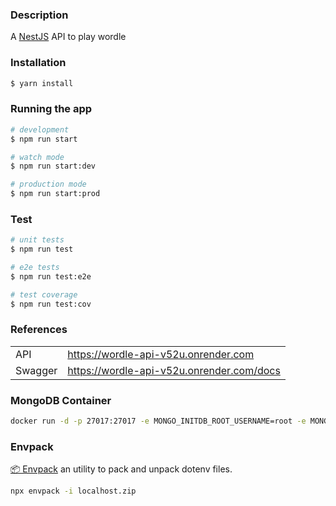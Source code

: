 ### Description

A [NestJS](https://nestjs.com) API to play wordle

### Installation

```bash
$ yarn install
```

### Running the app

```bash
# development
$ npm run start

# watch mode
$ npm run start:dev

# production mode
$ npm run start:prod
```

### Test

```bash
# unit tests
$ npm run test

# e2e tests
$ npm run test:e2e

# test coverage
$ npm run test:cov
```

### References

|         |                                                            |
|---------|------------------------------------------------------------|
| API     | https://wordle-api-v52u.onrender.com                       |
| Swagger | https://wordle-api-v52u.onrender.com/docs                  |

### MongoDB Container
```bash
docker run -d -p 27017:27017 -e MONGO_INITDB_ROOT_USERNAME=root -e MONGO_INITDB_ROOT_PASSWORD=secret -v /Users/$USER/.mongodb5:/data --name mongodb mongo:5
```

### Envpack

[📦 Envpack](https://www.npmjs.com/package/envpack) an utility to pack and unpack dotenv files.

```bash
npx envpack -i localhost.zip
```